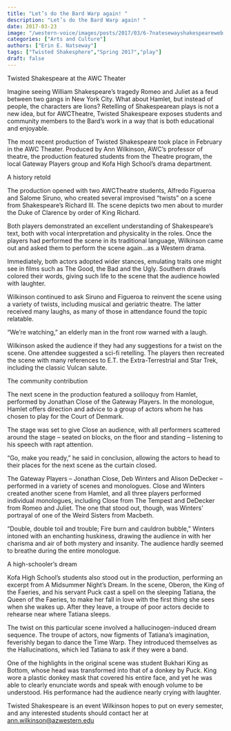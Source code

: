 ```yaml
---
title: "Let’s do the Bard Warp again! "
description: "Let’s do the Bard Warp again! "
date: 2017-03-23
image: "/western-voice/images/posts/2017/03/6-7natesewayshakespeareweb.jpg"
categories: ["Arts and Culture"]
authors: ["Erin E. Natseway"]
tags: ["Twisted Shakesphere","Spring 2017","play"]
draft: false
---
```

Twisted Shakespeare at the AWC Theater

Imagine seeing William Shakespeare’s tragedy Romeo and Juliet as a feud between two gangs in New York City. What about Hamlet, but instead of people, the characters are lions? Retelling of Shakespearean plays is not a new idea, but for AWCTheatre, Twisted Shakespeare exposes students and community members to the Bard’s work in a way that is both educational and enjoyable.

The most recent production of Twisted Shakespeare took place in February in the AWC Theater. Produced by Ann Wilkinson, AWC’s professor of theatre, the production featured students from the Theatre program, the local Gateway Players group and Kofa High School’s drama department.

A history retold

The production opened with two AWCTheatre students, Alfredo Figueroa and Salome Siruno, who created several improvised “twists” on a scene from Shakespeare’s Richard III. The scene depicts two men about to murder the Duke of Clarence by order of King Richard.

Both players demonstrated an excellent understanding of Shakespeare’s text, both with vocal interpretation and physicality in the roles. Once the players had performed the scene in its traditional language, Wilkinson came out and asked them to perform the scene again…as a Western drama.

Immediately, both actors adopted wider stances, emulating traits one might see in films such as The Good, the Bad and the Ugly. Southern drawls colored their words, giving such life to the scene that the audience howled with laughter.

Wilkinson continued to ask Siruno and Figueroa to reinvent the scene using a variety of twists, including musical and geriatric theatre. The latter received many laughs, as many of those in attendance found the topic relatable.

“We’re watching,” an elderly man in the front row warned with a laugh.

Wilkinson asked the audience if they had any suggestions for a twist on the scene. One attendee suggested a sci-fi retelling. The players then recreated the scene with many references to E.T. the Extra-Terrestrial and Star Trek, including the classic Vulcan salute.

The community contribution

The next scene in the production featured a soliloquy from Hamlet, performed by Jonathan Close of the Gateway Players. In the monologue, Hamlet offers direction and advice to a group of actors whom he has chosen to play for the Court of Denmark.

The stage was set to give Close an audience, with all performers scattered around the stage – seated on blocks, on the floor and standing – listening to his speech with rapt attention.

“Go, make you ready,” he said in conclusion, allowing the actors to head to their places for the next scene as the curtain closed.

The Gateway Players – Jonathan Close, Deb Winters and Alison DeDecker – performed in a variety of scenes and monologues. Close and Winters created another scene from Hamlet, and all three players performed individual monologues, including Close from The Tempest and DeDecker from Romeo and Juliet. The one that stood out, though, was Winters’ portrayal of one of the Weird Sisters from Macbeth.

“Double, double toil and trouble; Fire burn and cauldron bubble,” Winters intoned with an enchanting huskiness, drawing the audience in with her charisma and air of both mystery and insanity. The audience hardly seemed to breathe during the entire monologue.

A high-schooler’s dream

Kofa High School’s students also stood out in the production, performing an excerpt from A Midsummer Night’s Dream. In the scene, Oberon, the King of the Faeries, and his servant Puck cast a spell on the sleeping Tatiana, the Queen of the Faeries, to make her fall in love with the first thing she sees when she wakes up. After they leave, a troupe of poor actors decide to rehearse near where Tatiana sleeps.

The twist on this particular scene involved a hallucinogen-induced dream sequence. The troupe of actors, now figments of Tatiana’s imagination, feverishly began to dance the Time Warp. They introduced themselves as the Hallucinations, which led Tatiana to ask if they were a band.

One of the highlights in the original scene was student Bukhari King as Bottom, whose head was transformed into that of a donkey by Puck. King wore a plastic donkey mask that covered his entire face, and yet he was able to clearly enunciate words and speak with enough volume to be understood. His performance had the audience nearly crying with laughter.

Twisted Shakespeare is an event Wilkinson hopes to put on every semester, and any interested students should contact her at ann.wilkinson@azwestern.edu
